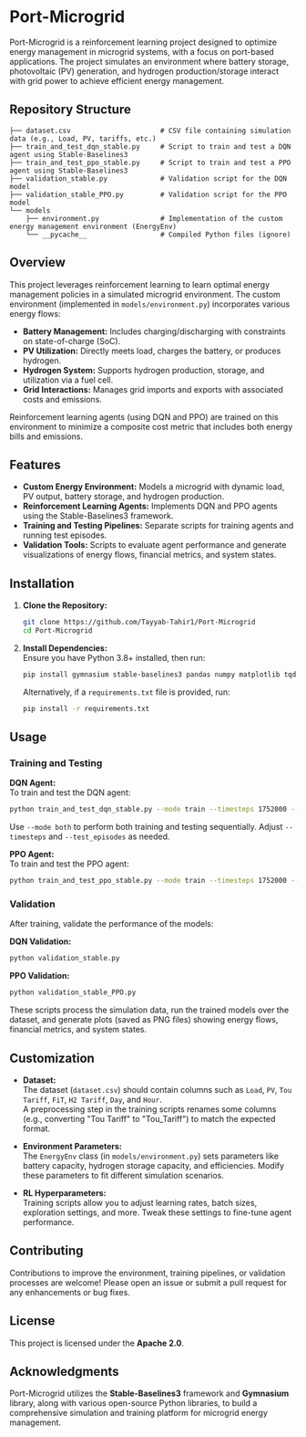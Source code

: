 # Port-Microgrid

Port-Microgrid is a reinforcement learning project designed to optimize energy management in microgrid systems, with a focus on port-based applications. The project simulates an environment where battery storage, photovoltaic (PV) generation, and hydrogen production/storage interact with grid power to achieve efficient energy management.

## Repository Structure

```
├── dataset.csv                      # CSV file containing simulation data (e.g., Load, PV, tariffs, etc.)
├── train_and_test_dqn_stable.py     # Script to train and test a DQN agent using Stable-Baselines3
├── train_and_test_ppo_stable.py     # Script to train and test a PPO agent using Stable-Baselines3
├── validation_stable.py             # Validation script for the DQN model
├── validation_stable_PPO.py         # Validation script for the PPO model
└── models
    ├── environment.py               # Implementation of the custom energy management environment (EnergyEnv)
    └── __pycache__                  # Compiled Python files (ignore)
```

## Overview

This project leverages reinforcement learning to learn optimal energy management policies in a simulated microgrid environment. The custom environment (implemented in `models/environment.py`) incorporates various energy flows:  
- **Battery Management:** Includes charging/discharging with constraints on state-of-charge (SoC).  
- **PV Utilization:** Directly meets load, charges the battery, or produces hydrogen.  
- **Hydrogen System:** Supports hydrogen production, storage, and utilization via a fuel cell.  
- **Grid Interactions:** Manages grid imports and exports with associated costs and emissions.  

Reinforcement learning agents (using DQN and PPO) are trained on this environment to minimize a composite cost metric that includes both energy bills and emissions.

## Features

- **Custom Energy Environment:** Models a microgrid with dynamic load, PV output, battery storage, and hydrogen production.  
- **Reinforcement Learning Agents:** Implements DQN and PPO agents using the Stable-Baselines3 framework.  
- **Training and Testing Pipelines:** Separate scripts for training agents and running test episodes.  
- **Validation Tools:** Scripts to evaluate agent performance and generate visualizations of energy flows, financial metrics, and system states.  

## Installation

1. **Clone the Repository:**  
   ```bash
   git clone https://github.com/Tayyab-Tahir1/Port-Microgrid
   cd Port-Microgrid
   ```

2. **Install Dependencies:**  
   Ensure you have Python 3.8+ installed, then run:  
   ```bash
   pip install gymnasium stable-baselines3 pandas numpy matplotlib tqdm
   ```  
   Alternatively, if a `requirements.txt` file is provided, run:  
   ```bash
   pip install -r requirements.txt
   ```

## Usage

### Training and Testing  
**DQN Agent:**  
To train and test the DQN agent:  
```bash
python train_and_test_dqn_stable.py --mode train --timesteps 1752000 --test_episodes 10
```  
Use `--mode both` to perform both training and testing sequentially. Adjust `--timesteps` and `--test_episodes` as needed.  

**PPO Agent:**  
To train and test the PPO agent:  
```bash
python train_and_test_ppo_stable.py --mode train --timesteps 1752000 --test_episodes 10
```  

### Validation  
After training, validate the performance of the models:  

**DQN Validation:**  
```bash
python validation_stable.py
```  

**PPO Validation:**  
```bash
python validation_stable_PPO.py
```  

These scripts process the simulation data, run the trained models over the dataset, and generate plots (saved as PNG files) showing energy flows, financial metrics, and system states.

## Customization

- **Dataset:**  
  The dataset (`dataset.csv`) should contain columns such as `Load`, `PV`, `Tou Tariff`, `FiT`, `H2 Tariff`, `Day`, and `Hour`.  
  A preprocessing step in the training scripts renames some columns (e.g., converting "Tou Tariff" to "Tou_Tariff") to match the expected format.  

- **Environment Parameters:**  
  The `EnergyEnv` class (in `models/environment.py`) sets parameters like battery capacity, hydrogen storage capacity, and efficiencies. Modify these parameters to fit different simulation scenarios.  

- **RL Hyperparameters:**  
  Training scripts allow you to adjust learning rates, batch sizes, exploration settings, and more. Tweak these settings to fine-tune agent performance.  

## Contributing

Contributions to improve the environment, training pipelines, or validation processes are welcome! Please open an issue or submit a pull request for any enhancements or bug fixes.

## License

This project is licensed under the **Apache 2.0**.

## Acknowledgments

Port-Microgrid utilizes the **Stable-Baselines3** framework and **Gymnasium** library, along with various open-source Python libraries, to build a comprehensive simulation and training platform for microgrid energy management.
